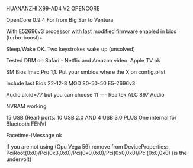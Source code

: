 HUANANZHI X99-AD4 V2 OPENCORE


OpenCore 0.9.4 For from Big Sur to Ventura

With E52696v3 processor with last modified firmware enabled in bios (turbo-boost)+

Sleep/Wake OK. Two keystrokes wake up (unsolved)

Tested DRM on Safari - Netflix and Amazon video. Apple TV ok

SM Bios Imac Pro 1,1. Put your smbios where the X on config.plist

Include last Bios 22-12-8 MOD 80-50-50 E5-2696v3

Audio alcid=77 but you can choose 11 --- Realtek ALC 897 Audio

NVRAM working

15 USB (Rear) ports: 10 USB 2.0 AND 4 USB 3.0 PLUS One internal for Bluetooth FENVI

Facetime-iMessage ok

If you are not using (Gpu Vega 56) remove from DeviceProperties: PciRoot(0x0)/Pci(0x3,0x0)/Pci(0x0,0x0)/Pci(0x0,0x0)/Pci(0x0,0x0)  (is the undervolt)
